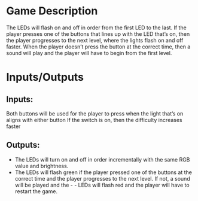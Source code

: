 # Game Description
The LEDs will flash on and off in order from the first LED to the last. If the player presses one of the buttons that lines up with the LED that’s on, then the player progresses to the next level, where the lights flash on and off faster. When the player doesn’t press the button at the correct time, then a sound will play and the player will have to begin from the first level.

# Inputs/Outputs
## Inputs:
Both buttons will be used for the player to press when the light that’s on aligns with either button
If the switch is on, then the difficulty increases faster
## Outputs:
- The LEDs will turn on and off in order incrementally with the same RGB value and brightness.
- The LEDs will flash green if the player pressed one of the buttons at the correct time and the player progresses to the next level. If not, a sound will be played and the - - LEDs will flash red and the player will have to restart the game.
